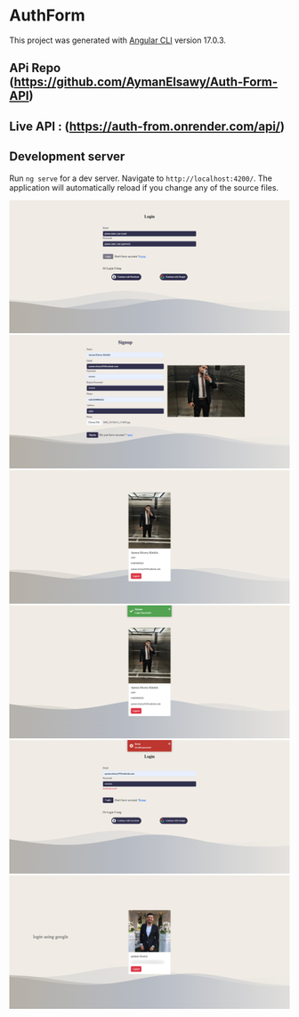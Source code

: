# AuthForm

This project was generated with [Angular CLI](https://github.com/angular/angular-cli) version 17.0.3.

## APi Repo (https://github.com/AymanElsawy/Auth-Form-API)

## Live API : (https://auth-from.onrender.com/api/)

## Development server

Run `ng serve` for a dev server. Navigate to `http://localhost:4200/`. The application will automatically reload if you change any of the source files.


![HOME](src/assets/screens/AuthForm.png)
![HOME2](src/assets/screens/AuthForm1.png)
![HOME3](src/assets/screens/AuthForm2.png)
![HOME4](src/assets/screens/AuthForm3.png)
![HOME5](src/assets/screens/AuthForm4.png)
![HOME6](src/assets/screens/AuthForm5.png)

